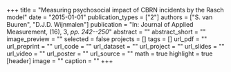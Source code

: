 +++
title = "Measuring psychosocial impact of CBRN incidents by the Rasch model"
date = "2015-01-01"
publication_types = ["2"]
authors = ["S. van Buuren", "D.J.D. Wijnmalen"]
publication = "In: Journal of Applied Measurement, (16), 3, _pp. 242--250_"
abstract = ""
abstract_short = ""
image_preview = ""
selected = false
projects = []
tags = []
url_pdf = ""
url_preprint = ""
url_code = ""
url_dataset = ""
url_project = ""
url_slides = ""
url_video = ""
url_poster = ""
url_source = ""
math = true
highlight = true
[header]
image = ""
caption = ""
+++

